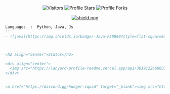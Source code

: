 <p align="center"><img src="https://gpvc.arturio.dev/Postevand" alt="Visitors"></a>
<img src="https://img.shields.io/badge/dynamic/json?&label=Total%20Stars&color=bb2527&style=flat&style=for-the-badge&query=%24.stars&url=https://api.github-star-counter.workers.dev/user/Postevand" alt="Profile Stars"></a>
<img src="https://img.shields.io/badge/dynamic/json?&label=Total%20Forks&color=bb2527&style=flat&style=for-the-badge&query=%24.forks&url=https://api.github-star-counter.workers.dev/user/Postevand" alt="Profile Forks"></a>
<p align="center"><a href="https://discord.gg/hunger-squad" target="_blank"><img src="https://discordapp.com/api/guilds/1084775398346330122/widget.png?style=shield" alt="shield.png"></a></p></p>

```python
Languages  :  Python, Java, Js 
'''
- ![java](https://img.shields.io/badge/-Java-F50069?style=flat-square&logo=java)



<h2 align="center">Status</h2>

<div align="center">
  <img src="https://lanyard-profile-readme.vercel.app/api/361912266003709952?theme=dark&amp;bg=434c5e&amp;animated=true&amp;hideDiscrim=false&amp;borderRadius=30px&amp;idleMessage=Probably%20having%20a%20life..."> 
</div>


<a href="https://discord.gg/hunger-squad" target="_blank"><img src="https://github.com/Postevand/postevand/blob/output/github-contribution-grid-snake.svg" alt="snake"></a>
